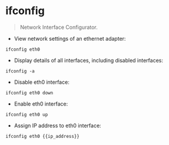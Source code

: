 # ifconfig

> Network Interface Configurator.

- View network settings of an ethernet adapter:

`ifconfig eth0`

- Display details of all interfaces, including disabled interfaces:

`ifconfig -a`

- Disable eth0 interface:

`ifconfig eth0 down`

- Enable eth0 interface:

`ifconfig eth0 up`

- Assign IP address to eth0 interface:

`ifconfig eth0 {{ip_address}}`
